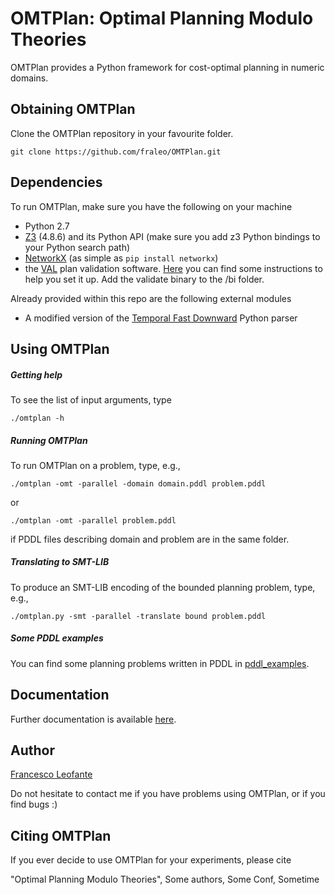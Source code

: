 # OMTPlan: Optimal Planning Modulo Theories

OMTPlan provides a Python framework for cost-optimal planning in numeric domains.


## Obtaining OMTPlan

Clone the OMTPlan repository in your favourite folder.
	
	git clone https://github.com/fraleo/OMTPlan.git


## Dependencies

To run OMTPlan, make sure you have the following on your machine

* Python 2.7
* [Z3](https://github.com/Z3Prover/z3) (4.8.6) and its Python API (make sure you add z3 Python bindings to your Python search path)
* [NetworkX](https://networkx.github.io/) (as simple as `pip install networkx`)
* the [VAL](https://github.com/KCL-Planning/VAL) plan validation software. [Here](http://www.fast-downward.org/SettingUpVal) you can find some instructions to help you set it up. Add the validate binary to  the /bi folder.



Already provided within this repo are the following external modules

* A modified version of the [Temporal Fast Downward](http://gki.informatik.uni-freiburg.de/tools/tfd/) Python parser 



## Using OMTPlan


##### Getting help

To see the list of input arguments, type

	./omtplan -h


##### Running OMTPlan

To run OMTPlan on a problem, type, e.g.,

	./omtplan -omt -parallel -domain domain.pddl problem.pddl

or

	./omtplan -omt -parallel problem.pddl

if PDDL files describing domain and problem are in the same folder.


##### Translating to SMT-LIB
 
To produce an SMT-LIB encoding of the bounded planning problem, type, e.g.,

	./omtplan.py -smt -parallel -translate bound problem.pddl 
 

##### Some PDDL examples

You can find some planning problems written in PDDL in [pddl_examples](/pddl_examples).


## Documentation

Further documentation is available [here](https://fraleo.github.io/OMTPlan/).


## Author

[Francesco Leofante](https://fraleo.github.io)

Do not hesitate to contact me if you have problems using OMTPlan, or if you find bugs :)


## Citing OMTPlan

If you ever decide to use OMTPlan for your experiments, please cite

"Optimal Planning Modulo Theories", Some authors, Some Conf, Sometime







